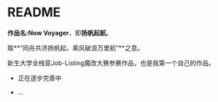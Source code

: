 # README

**作品名:Now Voyager**，即**扬帆起航**。

取**“同舟共济扬帆起，乘风破浪万里航”**之意。

新生大学全栈营Job-Listing魔改大赛参赛作品，也是我第一个自己的作品。

* 正在逐步完善中

* ...
